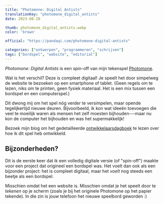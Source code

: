 ```yaml
---
title: "Photomone: Digital Antists"
translationKey: "photomone_digital_antists"
date: 2023-08-20

thumb: photomone_digital_antists.webp
color: 'brown'

official: "https://pandaqi.com/photomone-digital-antists"

categories: ["ontwerpen", "programmeren", "schrijven"]
tags: ["bordspel", "website", "editorial"]
---
```


_Photomone: Digital Antists_ is een spin-off van mijn tekenspel [Photomone](/nl/ontwerpen/bordspel/photomone).

Wat is het verschil? Deze is compleet digitaal! Je speelt het door simpelweg de website te bezoeken op een smartphone of tablet. (Geen regels om te lezen, niks om te printen, geen fysiek materiaal. Het is een mix tussen een bordspel en een computerspel.)

Dit dwong mij om het spel nóg verder te versimpelen, maar opende tegelijkertijd nieuwe deuren. Bijvoorbeeld, ik kon wat ideeën toevoegen die veel te moeilijk waren als mensen het zelf moesten bijhouden---maar nu kon de computer het bijhouden en was het supermakkelijk!

Bezoek mijn blog om het gedetailleerde [ontwikkelaarsdagboek](https://pandaqi.com/blog/boardgames/photomone-digital-antists) te lezen over hoe ik dit spel heb ontwikkeld.

## Bijzonderheden?

Dit is de eerste keer dat ik een volledig digitale versie (of "spin-off") maakte voor een project dat origineel een bordspel was. Het voelt dan ook als een bijzonder project: het is compleet digitaal, maar het _voelt_ nog steeds een beetje als een bordspel.

Misschien omdat het een website is. Misschien omdat je het speelt door te _tekenen_ op je scherm (zoals je bij het originele Photomone op het papier tekende). In die zin is jouw telefoon het nieuwe speelbord geworden :)